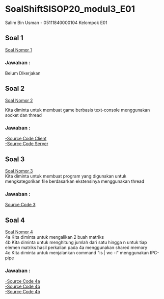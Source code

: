# SoalShiftSISOP20_modul3_E01

Salim Bin Usman - 05111840000104
Kelompok E01

## Soal 1
<a href="Nomor1/Soal_1.pdf" >Soal Nomor 1</a>
### Jawaban :

Belum DIkerjakan

## Soal 2
<a href="Nomor2/Soal_2.pdf" >Soal Nomor 2</a>

Kita diminta untuk membuat game berbasis text-console menggunakan socket dan thread

### Jawaban :
<a href="Nomor2/c_2.c" >-Source Code Client</a><br>
<a href="Nomor2/s_2.c" >-Source Code Server</a>

## Soal 3
<a href="Nomor3/Soal_3.pdf" >Soal Nomor 3</a><br>
Kita diminta untuk membuat program yang digunakan untuk mengkategorikan file berdasarkan ekstensinya menggunakan thread<br>
### Jawaban :
<a href="Nomor3/3.c" >Source Code 3</a>

## Soal 4
<a href="Nomor4/Soal_4.pdf" >Soal Nomor 4</a><br>
4a Kita diminta untuk mengalikan 2 buah matriks<br>
4b Kita diminta untuk menghitung jumlah dari satu hingga n untuk tiap elemen matriks hasil perkalian pada 4a menggunakan shared memory<br>
4c Kita diminta untuk menjalankan command "ls | wc -l" menggunakan IPC-pipe<br>

### Jawaban :
<a href="Nomor4/4a.c" >-Source Code 4a</a><br>
<a href="Nomor4/4b.c" >-Source Code 4b</a><br>
<a href="Nomor4/4c.c" >-Source Code 4b</a>
